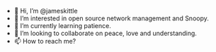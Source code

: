 - 👋 Hi, I’m @jameskittle
- 👀 I’m interested in open source network management and Snoopy.
- 🌱 I’m currently learning patience.
- 💞️ I’m looking to collaborate on peace, love and understanding.
- 📫 How to reach me?

<!---
jameskittle/jameskittle is a ✨ special ✨ repository because its `README.md` (this file) appears on your GitHub profile.
You can click the Preview link to take a look at your changes.
---
